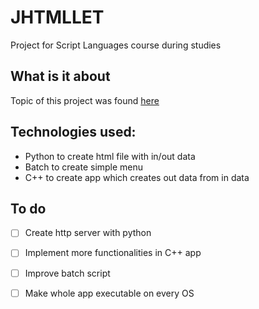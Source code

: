 # JHTMLLET
Project for Script Languages course during studies

## What is it about ##
Topic of this project was found [here](http://pl.spoj.com/problems/JHTMLLET/)

## Technologies used: ##
* Python to create html file with in/out data
* Batch to create simple menu
* C++ to create app which creates out data from in data

## To do ##
- [ ] Create http server with python
- [ ] Implement more functionalities in C++ app
- [ ] Improve batch script
- [ ] Make whole app executable on every OS

